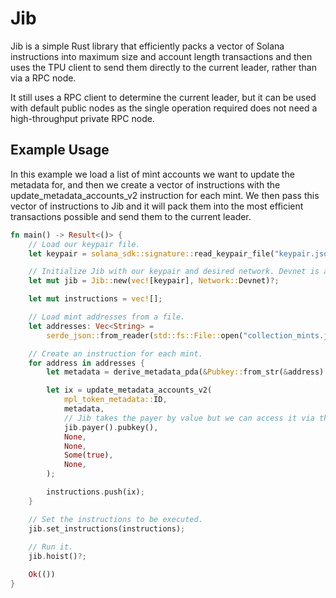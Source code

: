 # Jib

Jib is a simple Rust library that efficiently packs a vector of Solana instructions into maximum size and account length transactions
and then uses the TPU client to send them directly to the current leader, rather than via a RPC node.

It still uses a RPC client to determine the current leader, but it can be used with default public nodes as the single operation required
does not need a high-throughput private RPC node.

## Example Usage

In this example we load a list of mint accounts we want to update the metadata for, and then we create a vector of instructions with the update_metadata_accounts_v2 instruction for each mint. 
We then pass this vector of instructions to Jib and it will pack them into the most efficient transactions possible and send them to the current leader.

```rust
fn main() -> Result<()> {
    // Load our keypair file.
    let keypair = solana_sdk::signature::read_keypair_file("keypair.json").unwrap();

    // Initialize Jib with our keypair and desired network. Devnet is also the default value: Network::default().
    let mut jib = Jib::new(vec![keypair], Network::Devnet)?;

    let mut instructions = vec![];

    // Load mint addresses from a file.
    let addresses: Vec<String> =
        serde_json::from_reader(std::fs::File::open("collection_mints.json")?)?;

    // Create an instruction for each mint.
    for address in addresses {
        let metadata = derive_metadata_pda(&Pubkey::from_str(&address).unwrap());

        let ix = update_metadata_accounts_v2(
            mpl_token_metadata::ID,
            metadata,
            // Jib takes the payer by value but we can access it via this fn.
            jib.payer().pubkey(),
            None,
            None,
            Some(true),
            None,
        );

        instructions.push(ix);
    }

    // Set the instructions to be executed.
    jib.set_instructions(instructions);
    
    // Run it.
    jib.hoist()?;

    Ok(())
}
```